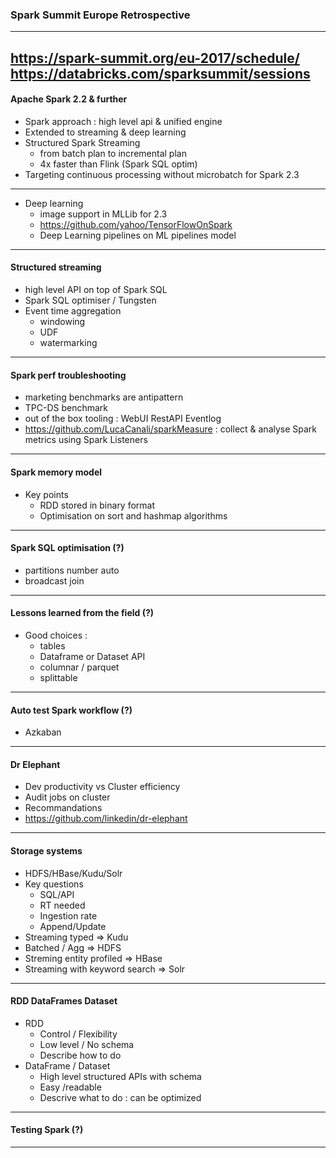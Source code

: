 ### Spark Summit Europe Retrospective
---
https://spark-summit.org/eu-2017/schedule/
https://databricks.com/sparksummit/sessions
---
#### Apache Spark 2.2 & further
* Spark approach : high level api & unified engine
* Extended to streaming & deep learning
* Structured Spark Streaming 
  * from batch plan to incremental plan
  * 4x faster than Flink (Spark SQL optim)
* Targeting continuous processing without microbatch for Spark 2.3
---
* Deep learning 
  * image support in MLLib for 2.3
  * https://github.com/yahoo/TensorFlowOnSpark
  * Deep Learning pipelines on ML pipelines model
---
#### Structured streaming
* high level API on top of Spark SQL
* Spark SQL optimiser / Tungsten
* Event time aggregation
  * windowing
  * UDF
  * watermarking
---
#### Spark perf troubleshooting
* marketing benchmarks are antipattern
* TPC-DS benchmark
* out of the box tooling : WebUI RestAPI Eventlog
* https://github.com/LucaCanali/sparkMeasure : collect & analyse Spark metrics using Spark Listeners
---
#### Spark memory model
* Key points
  * RDD stored in binary format
  * Optimisation on sort and hashmap algorithms
---
#### Spark SQL optimisation (?)
* partitions number auto
* broadcast join
---
#### Lessons learned from the field (?)
* Good choices :
  * tables
  * Dataframe or Dataset API
  * columnar / parquet
  * splittable
---
#### Auto test Spark workflow (?)
* Azkaban
---
#### Dr Elephant
* Dev productivity vs Cluster efficiency
* Audit jobs on cluster
* Recommandations
* https://github.com/linkedin/dr-elephant
---
#### Storage systems
* HDFS/HBase/Kudu/Solr
* Key questions
  * SQL/API
  * RT needed
  * Ingestion rate
  * Append/Update
* Streaming typed => Kudu
* Batched / Agg => HDFS
* Streming entity profiled => HBase
* Streaming with keyword search => Solr
---
#### RDD DataFrames Dataset
* RDD
  * Control / Flexibility 
  * Low level / No schema
  * Describe how to do 
* DataFrame / Dataset
  * High level structured APIs with schema
  * Easy /readable
  * Descrive what to do : can be optimized
---
#### Testing Spark (?)
---

